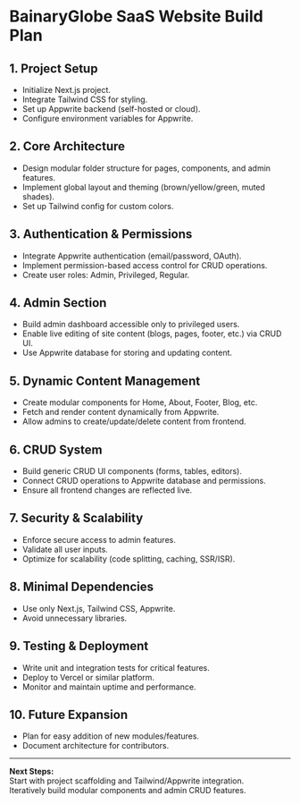 # BainaryGlobe SaaS Website Build Plan

## 1. Project Setup
- Initialize Next.js project.
- Integrate Tailwind CSS for styling.
- Set up Appwrite backend (self-hosted or cloud).
- Configure environment variables for Appwrite.

## 2. Core Architecture
- Design modular folder structure for pages, components, and admin features.
- Implement global layout and theming (brown/yellow/green, muted shades).
- Set up Tailwind config for custom colors.

## 3. Authentication & Permissions
- Integrate Appwrite authentication (email/password, OAuth).
- Implement permission-based access control for CRUD operations.
- Create user roles: Admin, Privileged, Regular.

## 4. Admin Section
- Build admin dashboard accessible only to privileged users.
- Enable live editing of site content (blogs, pages, footer, etc.) via CRUD UI.
- Use Appwrite database for storing and updating content.

## 5. Dynamic Content Management
- Create modular components for Home, About, Footer, Blog, etc.
- Fetch and render content dynamically from Appwrite.
- Allow admins to create/update/delete content from frontend.

## 6. CRUD System
- Build generic CRUD UI components (forms, tables, editors).
- Connect CRUD operations to Appwrite database and permissions.
- Ensure all frontend changes are reflected live.

## 7. Security & Scalability
- Enforce secure access to admin features.
- Validate all user inputs.
- Optimize for scalability (code splitting, caching, SSR/ISR).

## 8. Minimal Dependencies
- Use only Next.js, Tailwind CSS, Appwrite.
- Avoid unnecessary libraries.

## 9. Testing & Deployment
- Write unit and integration tests for critical features.
- Deploy to Vercel or similar platform.
- Monitor and maintain uptime and performance.

## 10. Future Expansion
- Plan for easy addition of new modules/features.
- Document architecture for contributors.

---
**Next Steps:**  
Start with project scaffolding and Tailwind/Appwrite integration.  
Iteratively build modular components and admin CRUD features.
